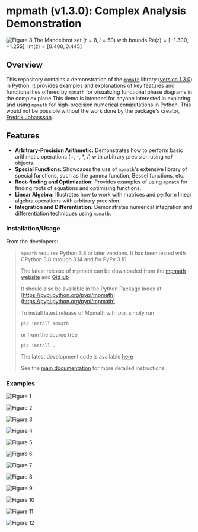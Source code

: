 # **mpmath (v1.3.0):** Complex Analysis Demonstration

![Figure  8](https://github.com/P-Harvey/mpmapth_demo/blob/main/Figures/demo_08.png?raw=true)
The Mandelbrot set $(r=8, i=50)$ with bounds $\text{Re}(z)=[-1.300, -1.255]$, $\text{Im}(z)=[0.400, 0.445]$

## **Overview**

This repository contains a demonstration of the [`mpmath`](https://mpmath.org/) library ([version 1.3.0](https://mpmath.org/doc/current/index.html)) in Python. It provides examples and explanations of key features and functionalities offered by `mpmath` for visualizing functional phase diagrams in the complex plane This demo is intended for anyone interested in exploring and using `mpmath` for high-precision numerical computations in Python. This would not be possible without the work done by the package's creator, [Fredrik Johansson](https://github.com/fredrik-johansson).

## **Features**

* **Arbitrary-Precision Arithmetic:** Demonstrates how to perform basic arithmetic operations (+, -, *, /) with arbitrary precision using `mpf` objects.
* **Special Functions:** Showcases the use of `mpmath`'s extensive library of special functions, such as the gamma function, Bessel functions, etc.
* **Root-finding and Optimization:** Provides examples of using `mpmath` for finding roots of equations and optimizing functions.
* **Linear Algebra:** Illustrates how to work with matrices and perform linear algebra operations with arbitrary precision.
* **Integration and Differentiation:** Demonstrates numerical integration and differentiation techniques using `mpmath`.

### **Installation/Usage**

From the developers:

> `mpmath` requires Python 3.8 or later versions. It has been tested with CPython 3.8 through 3.14 and for PyPy 3.10.
>
> The latest release of mpmath can be downloaded from the [mpmath website](https://mpmath.org) and [GitHub](https://github.com/mpmath/mpmath/releases)
>
> It should also be available in the Python Package Index at [https://pypi.python.org/pypi/mpmath](https://pypi.python.org/pypi/mpmath)
>
> To install latest release of Mpmath with pip, simply run
>
> ```{bash}
> pip install mpmath
> ```
>
> or from the source tree
>
> ```{bash}
> pip install .
> ```
>
> The latest development code is available [here](https://github.com/mpmath/mpmath)
>
> See the [main documentation](https://mpmath.org/doc/current/index.html) for more detailed instructions.

### **Examples**

![Figure  1](https://github.com/P-Harvey/mpmapth_demo/blob/main/Figures/demo_01.png?raw=true)

![Figure  2](https://github.com/P-Harvey/mpmapth_demo/blob/main/Figures/demo_02.png?raw=true)

![Figure  3](https://github.com/P-Harvey/mpmapth_demo/blob/main/Figures/demo_03.png?raw=true)

![Figure  4](https://github.com/P-Harvey/mpmapth_demo/blob/main/Figures/demo_04.png?raw=true)

![Figure  5](https://github.com/P-Harvey/mpmapth_demo/blob/main/Figures/demo_05.png?raw=true)

![Figure  6](https://github.com/P-Harvey/mpmapth_demo/blob/main/Figures/demo_06.png?raw=true)

![Figure  7](https://github.com/P-Harvey/mpmapth_demo/blob/main/Figures/demo_07.png?raw=true)

![Figure  8](https://github.com/P-Harvey/mpmapth_demo/blob/main/Figures/demo_08.png?raw=true)

![Figure  9](https://github.com/P-Harvey/mpmapth_demo/blob/main/Figures/demo_09.png?raw=true)

![Figure 10](https://github.com/P-Harvey/mpmapth_demo/blob/main/Figures/demo_10.png?raw=true)

![Figure 11](https://github.com/P-Harvey/mpmapth_demo/blob/main/Figures/demo_11.png?raw=true)

![Figure 12](https://github.com/P-Harvey/mpmapth_demo/blob/main/Figures/demo_12.png?raw=true)
